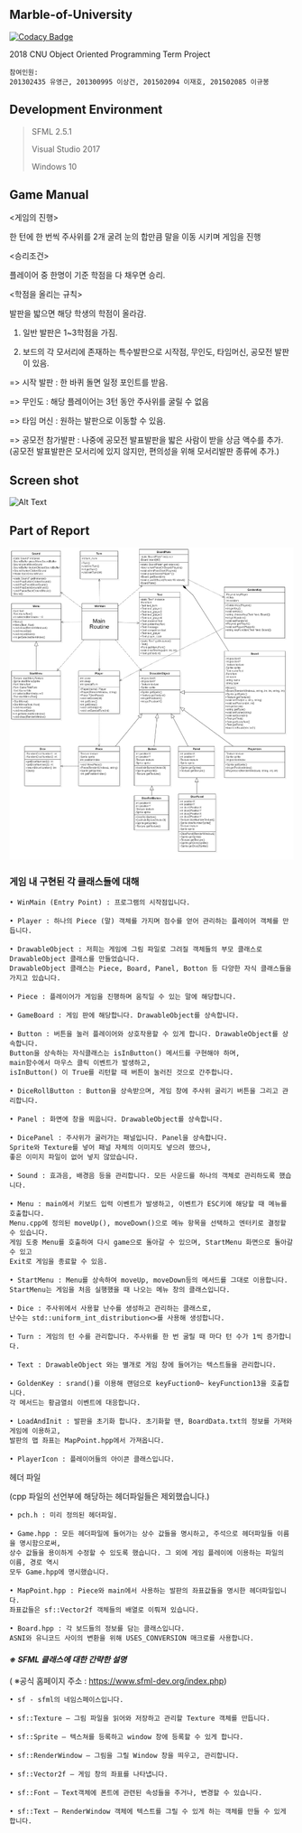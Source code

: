 <h2>Marble-of-University</h2>

[![Codacy Badge](https://api.codacy.com/project/badge/Grade/fbce8803bd8b4a188104a11b1c8a6a4f)](https://www.codacy.com?utm_source=github.com&amp;utm_medium=referral&amp;utm_content=jopemachine/Marble-of-University&amp;utm_campaign=Badge_Grade)

2018 CNU Object Oriented Programming Term Project  

```
참여인원:
201302435 유영근, 201300995 이상건, 201502094 이재호, 201502085 이규봉
```

<h2>Development Environment</h2>

>SFML 2.5.1
>
>Visual Studio 2017 
>
>Windows 10

<h2>Game Manual</h2>

<게임의 진행>

한 턴에 한 번씩 주사위를 2개 굴려 눈의 합만큼 말을 이동 시키며 게임을 진행

<승리조건>

플레이어 중 한명이 기준 학점을 다 채우면 승리.

<학점을 올리는 규칙>

발판을 밟으면 해당 학생의 학점이 올라감.

1. 일반 발판은 1~3학점을 가짐.

2. 보드의 각 모서리에 존재하는 특수발판으로 시작점, 무인도, 타임머신, 공모전 발판이 있음. 

=> 시작 발판  : 한 바퀴 돌면 일정 포인트를 받음.  

=> 무인도 : 해당 플레이어는 3턴 동안 주사위를 굴릴 수 없음

=> 타임 머신 : 원하는 발판으로 이동할 수 있음.

=> 공모전 참가발판 : 나중에 공모전 발표발판을 밟은 사람이 받을 상금 액수를 추가.   
(공모전 발표발판은 모서리에 있지 않지만, 편의성을 위해 모서리발판 종류에 추가.)


<h2>Screen shot</h2>

![Alt Text](https://github.com/jopemachine/Marble-of-University/blob/master/Term_Project/screenshot.gif)



<h2>Part of Report</h2>

<img src="./Marble UML.png">

### **게임 내 구현된 각 클래스들에 대해**

```
• WinMain (Entry Point) : 프로그램의 시작점입니다.

• Player : 하나의 Piece (말) 객체를 가지며 점수를 얻어 관리하는 플레이어 객체를 만듭니다.

• DrawableObject : 저희는 게임에 그림 파일로 그려질 객체들의 부모 클래스로 
DrawableObject 클래스를 만들었습니다. 
DrawableObject 클래스는 Piece, Board, Panel, Botton 등 다양한 자식 클래스들을 가지고 있습니다.

• Piece : 플레이어가 게임을 진행하며 움직일 수 있는 말에 해당합니다. 

• GameBoard : 게임 판에 해당합니다. DrawableObject를 상속합니다. 

• Button : 버튼을 눌러 플레이어와 상호작용할 수 있게 합니다. DrawableObject를 상속합니다. 
Button을 상속하는 자식클래스는 isInButton() 메서드를 구현해야 하며, 
main함수에서 마우스 클릭 이벤트가 발생하고, 
isInButton() 이 True를 리턴할 때 버튼이 눌러진 것으로 간주합니다. 

• DiceRollButton : Button을 상속받으며, 게임 창에 주사위 굴리기 버튼을 그리고 관리합니다.

• Panel : 화면에 창을 띄웁니다. DrawableObject를 상속합니다. 

• DicePanel : 주사위가 굴러가는 패널입니다. Panel을 상속합니다. 
Sprite와 Texture를 넣어 패널 자체의 이미지도 넣으려 했으나,
좋은 이미지 파일이 없어 넣지 않았습니다.

• Sound : 효과음, 배경음 등을 관리합니다. 모든 사운드를 하나의 객체로 관리하도록 했습니다.

• Menu : main에서 키보드 입력 이벤트가 발생하고, 이벤트가 ESC키에 해당할 때 메뉴를 호출합니다. 
Menu.cpp에 정의된 moveUp(), moveDown()으로 메뉴 항목을 선택하고 엔터키로 결정할 수 있습니다. 
게임 도중 Menu를 호출하여 다시 game으로 돌아갈 수 있으며, StartMenu 화면으로 돌아갈 수 있고 
Exit로 게임을 종료할 수 있음.

• StartMenu : Menu를 상속하여 moveUp, moveDown등의 메서드를 그대로 이용합니다. 
StartMenu는 게임을 처음 실행했을 때 나오는 메뉴 창의 클래스입니다.

• Dice : 주사위에서 사용할 난수를 생성하고 관리하는 클래스로, 
난수는 std::uniform_int_distribution<>를 사용해 생성합니다.

• Turn : 게임의 턴 수를 관리합니다. 주사위를 한 번 굴릴 때 마다 턴 수가 1씩 증가합니다.

• Text : DrawableObject 와는 별개로 게임 창에 들어가는 텍스트들을 관리합니다.

• GoldenKey : srand()를 이용해 랜덤으로 keyFuction0~ keyFunction13을 호출합니다. 
각 메서드는 황금열쇠 이벤트에 대응합니다.

• LoadAndInit : 발판을 초기화 합니다. 초기화할 땐, BoardData.txt의 정보를 가져와 게임에 이용하고, 
발판의 맵 좌표는 MapPoint.hpp에서 가져옵니다. 

• PlayerIcon : 플레이어들의 아이콘 클래스입니다. 
``` 

헤더 파일 

(cpp 파일의 선언부에 해당하는 헤더파일들은 제외했습니다.)

```
• pch.h : 미리 정의된 헤더파일. 

• Game.hpp : 모든 헤더파일에 들어가는 상수 값들을 명시하고, 주석으로 헤더파일들 이름을 명시함으로써, 
상수 값들을 용이하게 수정할 수 있도록 했습니다. 그 외에 게임 플레이에 이용하는 파일의 이름, 경로 역시 
모두 Game.hpp에 명시했습니다. 

• MapPoint.hpp : Piece와 main에서 사용하는 발판의 좌표값들을 명시한 헤더파일입니다. 
좌표값들은 sf::Vector2f 객체들의 배열로 이뤄져 있습니다. 

• Board.hpp : 각 보드들의 정보를 담는 클래스입니다. 
ASNI와 유니코드 사이의 변환을 위해 USES_CONVERSION 매크로를 사용합니다. 
```

#### *※* *SFML* *클래스에 대한 간략한 설명*

( ※공식 홈페이지 주소 : https://www.sfml-dev.org/index.php)

```
• sf - sfml의 네임스페이스입니다. 

• sf::Texture – 그림 파일을 읽어와 저장하고 관리할 Texture 객체를 만듭니다. 

• sf::Sprite – 텍스쳐를 등록하고 window 창에 등록할 수 있게 합니다.

• sf::RenderWindow – 그림을 그릴 Window 창을 띄우고, 관리합니다.

• sf::Vector2f – 게임 창의 좌표를 나타냅니다. 

• sf::Font – Text객체에 폰트에 관련된 속성들을 주거나, 변경할 수 있습니다. 

• sf::Text – RenderWindow 객체에 텍스트를 그릴 수 있게 하는 객체를 만들 수 있게 합니다. 
```

